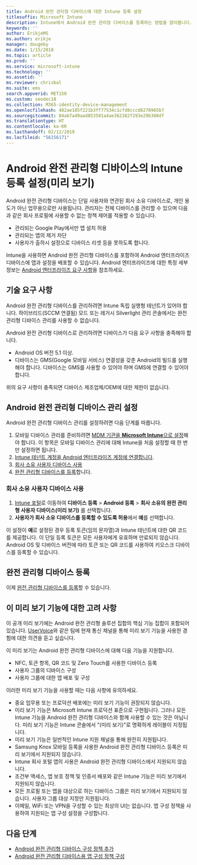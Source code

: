 ```yaml
---
title: Android 완전 관리형 디바이스에 대한 Intune 등록 설정
titlesuffix: Microsoft Intune
description: Intune에서 Android 완전 관리형 디바이스를 등록하는 방법을 알아봅니다.
keywords: ''
author: ErikjeMS
ms.author: erikje
manager: dougeby
ms.date: 1/15/2018
ms.topic: article
ms.prod: ''
ms.service: microsoft-intune
ms.technology: ''
ms.assetid: ''
ms.reviewer: chrisbal
ms.suite: ems
search.appverid: MET150
ms.custom: seodec18
ms.collection: M365-identity-device-management
ms.openlocfilehash: 482ae185f221b3ff77534c1cfd8cccd8278965b7
ms.sourcegitcommit: 84ab7a49aad853591a4ae362382f293e29b360df
ms.translationtype: HT
ms.contentlocale: ko-KR
ms.lasthandoff: 02/12/2019
ms.locfileid: "56156171"
---
```

# <a name="set-up-intune-enrollment-of-android-fully-managed-devices-preview"></a>Android 완전 관리형 디바이스의 Intune 등록 설정(미리 보기)

Android 완전 관리형 디바이스는 단일 사용자와 연관된 회사 소유 디바이스로, 개인 용도가 아닌 업무용으로만 사용됩니다. 관리자는 전체 디바이스를 관리할 수 있으며 다음과 같은 회사 프로필에 사용할 수 없는 정책 제어를 적용할 수 있습니다.
- 관리되는 Google Play에서만 앱 설치 허용
- 관리되는 앱의 제거 차단
- 사용자가 출하시 설정으로 디바이스 리셋 등을 못하도록 합니다.

Intune을 사용하면 Android 완전 관리형 디바이스를 포함하여 Android 엔터프라이즈 디바이스에 앱과 설정을 배포할 수 있습니다. Android 엔터프라이즈에 대한 특정 세부 정보는 [Android 엔터프라이즈 요구 사항](https://support.google.com/work/android/answer/6174145?hl=en&ref_topic=6151012)을 참조하세요.

## <a name="technical-requirements"></a>기술 요구 사항

Android 완전 관리형 디바이스를 관리하려면 Intune 독립 실행형 테넌트가 있어야 합니다. 하이브리드(SCCM 연결됨) 모드 또는 레거시 Silverlight 관리 콘솔에서는 완전 관리형 디바이스 관리를 사용할 수 없습니다.

Android 완전 관리형 디바이스로 관리하려면 디바이스가 다음 요구 사항을 충족해야 합니다.

- Android OS 버전 5.1 이상.
- 디바이스는 GMS(Google 모바일 서비스) 연결성을 갖춘 Android의 빌드를 실행해야 합니다. 디바이스는 GMS를 사용할 수 있어야 하며 GMS에 연결할 수 있어야 합니다.

위의 요구 사항이 충족되면 디바이스 제조업체/OEM에 대한 제한이 없습니다.

## <a name="set-up-android-fully-managed-device-management"></a>Android 완전 관리형 디바이스 관리 설정

Android 완전 관리형 디바이스 관리를 설정하려면 다음 단계를 따릅니다.

1. 모바일 디바이스 관리를 준비하려면 [MDM 기관을 **Microsoft Intune**으로 설정](mdm-authority-set.md)해야 합니다. 이 항목은 모바일 디바이스 관리에 대해 Intune을 처음 설정할 때 한 번만 설정하면 됩니다.
2. [Intune 테넌트 계정을 Android 엔터프라이즈 계정에 연결합니다](connect-intune-android-enterprise.md).
3. [회사 소유 사용자 디바이스 사용](#enable-corporate-owned-user-devices)
4. [완전 관리형 디바이스를 등록](#enroll-the-fully-managed-devices)합니다.

### <a name="enable-corporate-owned-user-devices"></a>회사 소유 사용자 디바이스 사용

1. [Intune 포털](https://portal.azure.com)로 이동하여 **디바이스 등록** > **Android 등록** > **회사 소유의 완전 관리형 사용자 디바이스(미리 보기)** 를 선택합니다.
2. **사용자가 회사 소유 디바이스를 등록할 수 있도록 허용**에서 **예**를 선택합니다.

이 설정이 **예**로 설정된 경우 등록 토큰(임의 문자열)과 Intune 테넌트에 대한 QR 코드를 제공합니다. 이 단일 등록 토큰은 모든 사용자에게 유효하며 만료되지 않습니다. Android OS 및 디바이스 버전에 따라 토큰 또는 QR 코드를 사용하여 키오스크 디바이스를 등록할 수 있습니다.

## <a name="enroll-the-fully-managed-devices"></a>완전 관리형 디바이스 등록
이제 [완전 관리형 디바이스를 등록](android-dedicated-devices-fully-managed-enroll.md)할 수 있습니다.

## <a name="considerations-for-this-preview-feature"></a>이 미리 보기 기능에 대한 고려 사항
이 공개 미리 보기에는 Android 완전 관리형 솔루션 집합의 핵심 기능 집합이 포함되어 있습니다. [UserVoice](https://microsoftintune.uservoice.com/forums/291681-ideas?category_id=210853)와 같은 팀에 현재 통신 채널을 통해 미리 보기 기능을 사용한 경험에 대한 의견을 듣고 싶습니다.

이 미리 보기는 Android 완전 관리형 디바이스에 대해 다음 기능을 지원합니다.
- NFC, 토큰 항목, QR 코드 및 Zero Touch를 사용한 디바이스 등록
- 사용자 그룹의 디바이스 구성
- 사용자 그룹에 대한 앱 배포 및 구성


이러한 미리 보기 기능을 사용할 때는 다음 사항에 유의하세요.
- 중요 업무용 또는 프로덕션 배포에는 미리 보기 기능이 권장되지 않습니다. 
- 미리 보기 기능은 Microsoft Intune 프로덕션 표준으로 구현됩니다. 그러나 모든 Intune 기능을 Android 완전 관리형 디바이스와 함께 사용할 수 있는 것은 아닙니다. 미리 보기 기능은 Intune 콘솔에서 "(미리 보기)"로 명확하게 레이블이 지정됩니다. 
- 미리 보기 기능은 일반적인 Intune 지원 채널을 통해 완전히 지원됩니다.
- Samsung Knox 모바일 등록을 사용한 Android 완전 관리형 디바이스 등록은 미리 보기에서 지원되지 않습니다. 
- Intune 회사 포털 앱의 사용은 Android 완전 관리형 디바이스에서 지원되지 않습니다. 
- 조건부 액세스, 앱 보호 정책 및 인증서 배포와 같은 Intune 기능은 미리 보기에서 지원되지 않습니다. 
- 모든 프로필 또는 앱을 대상으로 하는 디바이스 그룹은 미리 보기에서 지원되지 않습니다. 사용자 그룹 대상 지정만 지원됩니다. 
- 이메일, WiFi 또는 VPN을 구성할 수 있는 최상의 UI는 없습니다. 앱 구성 정책을 사용하여 지원되는 앱 구성 설정을 구성합니다.

## <a name="next-steps"></a>다음 단계
- [Android 완전 관리형 디바이스 구성 정책 추가](device-restrictions-android-for-work.md#device-owner-only)
- [Android 완전 관리형 디바이스용 앱 구성 정책 구성](app-configuration-policies-use-android.md)

